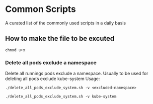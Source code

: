 # Common Scripts

A curated list of the commonly used scripts in a daily basis

## How to make the file to be excuted

```
chmod u+x
```

### Delete all pods exclude a namespace

Delete all runnings pods exclude a namespace. Usually to be used for deleting all pods exclude kube-system Usage:

```
./delete_all_pods_exclude_system.sh -v <excluded-namespace>
```

```
./delete_all_pods_exclude_system.sh -v kube-system
```
